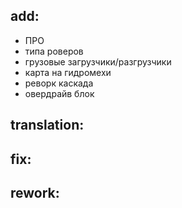## add:
* ПРО
* типа роверов
* грузовые загрузчики/разгрузчики
* карта на гидромехи
* реворк каскада
* овердрайв блок


## translation:


## fix:


## rework:
